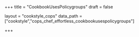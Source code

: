 +++
title = "CookbookUsesPolicygroups"
draft = false

layout = "cookstyle_cops"
data_path = ["cookstyle","cops_chef_effortless_cookbookusespolicygroups"]

+++

<!-- The content of this page is automatically generated from the
cops_chef_effortless_cookbookusespolicygroups.yml file in github.com/chef/cookstyle/blob/master/docs-chef-io/data/cookstyle/. -->

